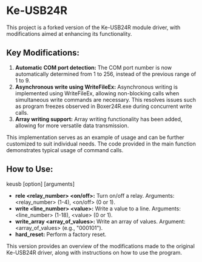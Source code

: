 # Ke-USB24R

This project is a forked version of the Ke-USB24R module driver, with modifications aimed at enhancing its functionality.

## Key Modifications:

1. **Automatic COM port detection:** The COM port number is now automatically determined from 1 to 256, instead of the previous range of 1 to 9.
2. **Asynchronous write using WriteFileEx:** Asynchronous writing is implemented using WriteFileEx, allowing non-blocking calls when simultaneous write commands are necessary. This resolves issues such as program freezes observed in Boxer24R.exe during concurrent write calls.
3. **Array writing support:** Array writing functionality has been added, allowing for more versatile data transmission.

This implementation serves as an example of usage and can be further customized to suit individual needs. The code provided in the main function demonstrates typical usage of command calls.

## How to Use:

keusb [option] [arguments]
- **rele \<relay_number> \<on/off>:** Turn on/off a relay. Arguments: \<relay_number> (1-4), \<on/off> (0 or 1).
- **write \<line_number> \<value>:** Write a value to a line. Arguments: \<line_number> (1-18), \<value> (0 or 1).
- **write_array \<array_of_values>:** Write an array of values. Argument: \<array_of_values> (e.g., "000101").
- **hard_reset:** Perform a factory reset.

This version provides an overview of the modifications made to the original Ke-USB24R driver, along with instructions on how to use the program.
